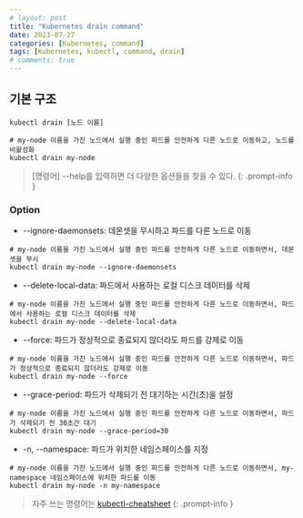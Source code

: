 ```yaml
---
# layout: post
title: "Kubernetes drain command"
date: 2023-07-27
categories: [Kubernetes, command]
tags: [Kubernetes, kubectl, command, drain]
# comments: true
---
```


## 기본 구조
```
kubectl drain [노드 이름]

# my-node 이름을 가진 노드에서 실행 중인 파드를 안전하게 다른 노드로 이동하고, 노드를 비활성화
kubectl drain my-node
```

> [명령어] --help를 입력하면 더 다양한 옵션들을 찾을 수 있다.
{: .prompt-info }

### Option
- --ignore-daemonsets: 데몬셋을 무시하고 파드를 다른 노드로 이동
```
# my-node 이름을 가진 노드에서 실행 중인 파드를 안전하게 다른 노드로 이동하면서, 데몬셋을 무시
kubectl drain my-node --ignore-daemonsets
```

- --delete-local-data: 파드에서 사용하는 로컬 디스크 데이터를 삭제
```
# my-node 이름을 가진 노드에서 실행 중인 파드를 안전하게 다른 노드로 이동하면서, 파드에서 사용하는 로컬 디스크 데이터를 삭제
kubectl drain my-node --delete-local-data
```

- --force: 파드가 정상적으로 종료되지 않더라도 파드를 강제로 이동
```
# my-node 이름을 가진 노드에서 실행 중인 파드를 안전하게 다른 노드로 이동하면서, 파드가 정상적으로 종료되지 않더라도 강제로 이동
kubectl drain my-node --force
```

- --grace-period: 파드가 삭제되기 전 대기하는 시간(초)을 설정
```
# my-node 이름을 가진 노드에서 실행 중인 파드를 안전하게 다른 노드로 이동하면서, 파드가 삭제되기 전 30초간 대기
kubectl drain my-node --grace-period=30
```

- -n, --namespace: 파드가 위치한 네임스페이스를 지정
```
# my-node 이름을 가진 노드에서 실행 중인 파드를 안전하게 다른 노드로 이동하면서, my-namespace 네임스페이스에 위치한 파드를 이동
kubectl drain my-node -n my-namespace
```

> 자주 쓰는 명령어는 [kubectl-cheatsheet](https://kubernetes.io/docs/reference/kubectl/cheatsheet/)
{: .prompt-info }